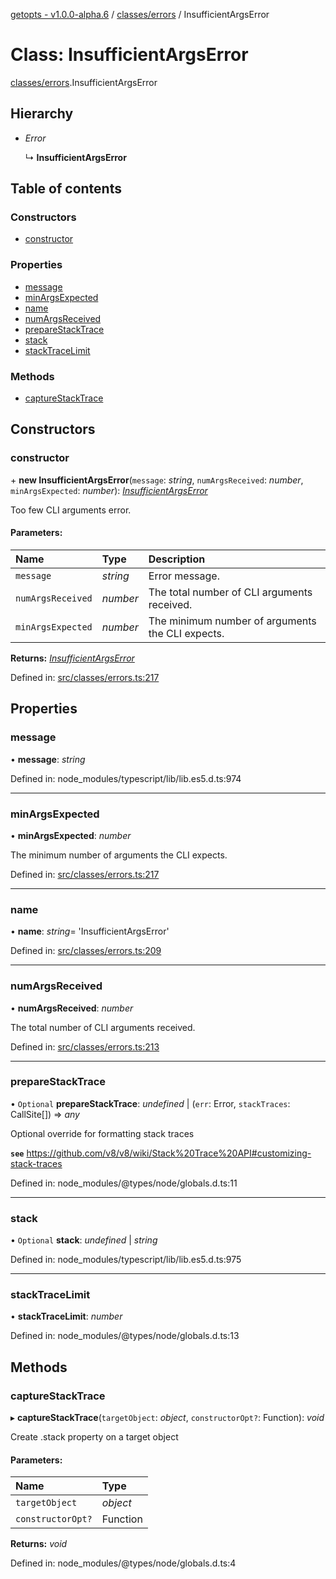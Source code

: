 [getopts - v1.0.0-alpha.6](../README.md) / [classes/errors](../modules/classes_errors.md) / InsufficientArgsError

# Class: InsufficientArgsError

[classes/errors](../modules/classes_errors.md).InsufficientArgsError

## Hierarchy

- _Error_

  ↳ **InsufficientArgsError**

## Table of contents

### Constructors

- [constructor](classes_errors.insufficientargserror.md#constructor)

### Properties

- [message](classes_errors.insufficientargserror.md#message)
- [minArgsExpected](classes_errors.insufficientargserror.md#minargsexpected)
- [name](classes_errors.insufficientargserror.md#name)
- [numArgsReceived](classes_errors.insufficientargserror.md#numargsreceived)
- [prepareStackTrace](classes_errors.insufficientargserror.md#preparestacktrace)
- [stack](classes_errors.insufficientargserror.md#stack)
- [stackTraceLimit](classes_errors.insufficientargserror.md#stacktracelimit)

### Methods

- [captureStackTrace](classes_errors.insufficientargserror.md#capturestacktrace)

## Constructors

### constructor

\+ **new InsufficientArgsError**(`message`: _string_, `numArgsReceived`: _number_, `minArgsExpected`: _number_): [_InsufficientArgsError_](classes_errors.insufficientargserror.md)

Too few CLI arguments error.

#### Parameters:

| Name              | Type     | Description                                      |
| :---------------- | :------- | :----------------------------------------------- |
| `message`         | _string_ | Error message.                                   |
| `numArgsReceived` | _number_ | The total number of CLI arguments received.      |
| `minArgsExpected` | _number_ | The minimum number of arguments the CLI expects. |

**Returns:** [_InsufficientArgsError_](classes_errors.insufficientargserror.md)

Defined in: [src/classes/errors.ts:217](https://github.com/prasadrajandran/node-getopts/blob/5821226/src/classes/errors.ts#L217)

## Properties

### message

• **message**: _string_

Defined in: node_modules/typescript/lib/lib.es5.d.ts:974

---

### minArgsExpected

• **minArgsExpected**: _number_

The minimum number of arguments the CLI expects.

Defined in: [src/classes/errors.ts:217](https://github.com/prasadrajandran/node-getopts/blob/5821226/src/classes/errors.ts#L217)

---

### name

• **name**: _string_= 'InsufficientArgsError'

Defined in: [src/classes/errors.ts:209](https://github.com/prasadrajandran/node-getopts/blob/5821226/src/classes/errors.ts#L209)

---

### numArgsReceived

• **numArgsReceived**: _number_

The total number of CLI arguments received.

Defined in: [src/classes/errors.ts:213](https://github.com/prasadrajandran/node-getopts/blob/5821226/src/classes/errors.ts#L213)

---

### prepareStackTrace

• `Optional` **prepareStackTrace**: _undefined_ \| (`err`: Error, `stackTraces`: CallSite[]) => _any_

Optional override for formatting stack traces

**`see`** https://github.com/v8/v8/wiki/Stack%20Trace%20API#customizing-stack-traces

Defined in: node_modules/@types/node/globals.d.ts:11

---

### stack

• `Optional` **stack**: _undefined_ \| _string_

Defined in: node_modules/typescript/lib/lib.es5.d.ts:975

---

### stackTraceLimit

• **stackTraceLimit**: _number_

Defined in: node_modules/@types/node/globals.d.ts:13

## Methods

### captureStackTrace

▸ **captureStackTrace**(`targetObject`: _object_, `constructorOpt?`: Function): _void_

Create .stack property on a target object

#### Parameters:

| Name              | Type     |
| :---------------- | :------- |
| `targetObject`    | _object_ |
| `constructorOpt?` | Function |

**Returns:** _void_

Defined in: node_modules/@types/node/globals.d.ts:4
